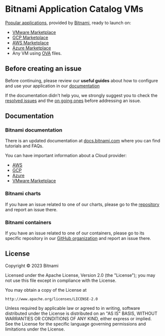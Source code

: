 # Bitnami Application Catalog VMs

[Popular applications](https://bitnami.com/stacks), provided by [Bitnami](https://bitnami.com), ready to launch on:

* [VMware Marketplace](https://marketplace.cloud.vmware.com/)
* [GCP Marketplace](https://bitnami.com/partners/google)
* [AWS Marketplace](https://bitnami.com/partners/aws)
* [Azure Marketplace](https://bitnami.com/partners/azure)
* Any VM using [OVA](https://bitnami.com/stacks/virtual-machine) files.

## Before creating an issue

Before continuing, please review our **useful guides** about how to configure and use your application in our [documentation](https://docs.bitnami.com/general/apps/)

If the documentation didn't help you, we strongly suggest you to check the [resolved issues](https://github.com/bitnami/vms/issues?q=is%3Aissue+is%3Aclosed) and the [on going ones](https://github.com/bitnami/vms/issues) before addressing an issue.

## Documentation

### Bitnami documentation

There is an updated documentation at [docs.bitnami.com](https://docs.bitnami.com/) where you can find tutorials and FAQs.

You can have important information about a Cloud provider:

* [AWS](https://docs.bitnami.com/aws/)
* [GCP](https://docs.bitnami.com/google/)
* [Azure](https://docs.bitnami.com/azure/)
* [VMware Marketplace](https://docs.bitnami.com/vmware-marketplace/)

### Bitnami charts

If you have an issue related to one of our charts, please go to the [repository](https://github.com/bitnami/charts/issues) and report an issue there.

### Bitnami containers

If you have an issue related to one of our containers, please go to its specific repository in our [GitHub organization](https://github.com/bitnami/) and report an issue there.

## License

Copyright &copy; 2023 Bitnami

Licensed under the Apache License, Version 2.0 (the "License"); you may not use this file except in compliance with the License.

You may obtain a copy of the License at

    http://www.apache.org/licenses/LICENSE-2.0

Unless required by applicable law or agreed to in writing, software distributed under the License is distributed on an "AS IS" BASIS, WITHOUT WARRANTIES OR CONDITIONS OF ANY KIND, either express or implied.
See the License for the specific language governing permissions and limitations under the License.
